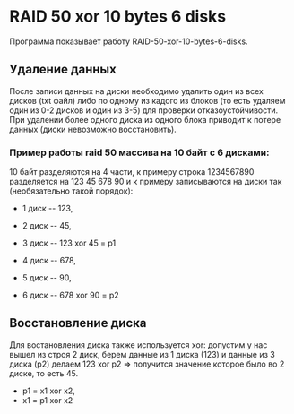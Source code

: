 # RAID 50 xor 10 bytes 6 disks
Программа показывает работу RAID-50-xor-10-bytes-6-disks. 

## Удаление данных
После записи данных на диски необходимо удалить один из всех дисков (txt файл) либо по одному из кадого из блоков (то есть удаляем один из 0-2 дисков и один из 3-5) для проверки отказоустойчивости. При удалении более одного диска из одного блока приводит к потере данных (диски невозможно восстановить). 

### Пример работы raid 50 массива на 10 байт с 6 дисками:
10 байт разделяются на 4 части, к примеру строка 1234567890 разделяется на 123 45 678 90
и к примеру записываются на диски так (необязательно такой порядок):
- 1 диск -- 123,
- 2 диск -- 45,
- 3 диск -- 123 xor 45 = p1 

- 4 диск -- 678,
- 5 диск -- 90,
- 6 диск -- 678 xor 90 = p2

## Восстановление диска
Для востановления диска также используется xor:
допустим у нас вышел из строя 2 диск,
берем данные из 1 диска (123) и данные из 3 диска (p2)
делаем 123 xor p2 => получится значение которое было во 2 диске, то есть 45.

- p1 = x1 xor x2, 
- x1 = p1 xor x2
